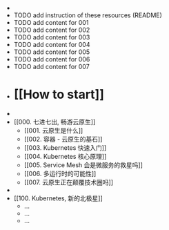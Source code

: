 -
- TODO add instruction of these resources (README)
- TODO add content for 001
- TODO add content for 002
- TODO add content for 003
- TODO add content for 004
- TODO add content for 005
- TODO add content for 006
- TODO add content for 007
- # [[How to start]]
-
- [[000. 七进七出, 畅游云原生]]
	- [[001. 云原生是什么]]
	- [[002. 容器 - 云原生的基石]]
	- [[003. Kubernetes 快速入门]]
	- [[004. Kubernetes 核心原理]]
	- [[005. Service Mesh 会是微服务的救星吗]]
	- [[006. 多运行时的可能性]]
	- [[007. 云原生正在颠覆技术圈吗]]
-
- [[100. Kubernetes, 新的北极星]]
	- ...
	- ...
	- ...